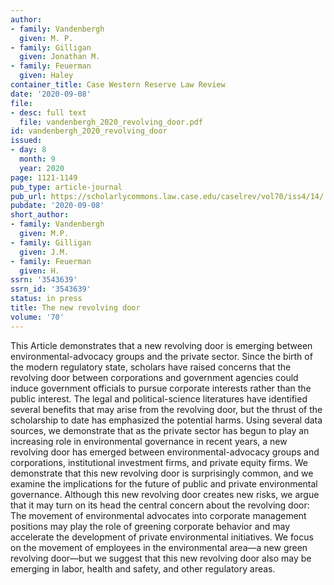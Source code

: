 ```yaml
---
author:
- family: Vandenbergh
  given: M. P.
- family: Gilligan
  given: Jonathan M.
- family: Feuerman
  given: Haley
container_title: Case Western Reserve Law Review
date: '2020-09-08'
file:
- desc: full text
  file: vandenbergh_2020_revolving_door.pdf
id: vandenbergh_2020_revolving_door
issued:
- day: 8
  month: 9
  year: 2020
page: 1121-1149
pub_type: article-journal
pub_url: https://scholarlycommons.law.case.edu/caselrev/vol70/iss4/14/
pubdate: '2020-09-08'
short_author:
- family: Vandenbergh
  given: M.P.
- family: Gilligan
  given: J.M.
- family: Feuerman
  given: H.
ssrn: '3543639'
ssrn_id: '3543639'
status: in press
title: The new revolving door
volume: '70'
---
```

This Article demonstrates that a new revolving door is emerging between environmental-advocacy groups and the private sector. Since the birth of the modern regulatory state, scholars have raised concerns that the revolving door between corporations and government agencies could induce government officials to pursue corporate interests rather than the public interest. The legal and political-science literatures have identified several benefits that may arise from the revolving door, but the thrust of the scholarship to date has emphasized the potential harms. Using several data sources, we demonstrate that as the private sector has begun to play an increasing role in environmental governance in recent years, a new revolving door has emerged between environmental-advocacy groups and corporations, institutional investment firms, and private equity firms. We demonstrate that this new revolving door is surprisingly common, and we examine the implications for the future of public and private environmental governance. Although this new revolving door creates new risks, we argue that it may turn on its head the central concern about the revolving door: The movement of environmental advocates into corporate management positions may play the role of greening corporate behavior and may accelerate the development of private environmental initiatives. We focus on the movement of employees in the environmental area&#8212;a new green revolving door&#8212;but we suggest that this new revolving door also may be emerging in labor, health and safety, and other regulatory areas.
